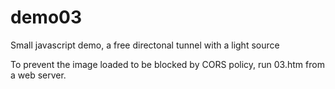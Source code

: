 # demo03
Small javascript demo, a free directonal tunnel with a light source

To prevent the image loaded to be blocked by CORS policy, run 03.htm from a web server.
